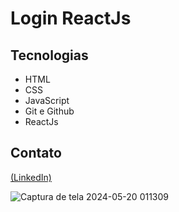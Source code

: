 # Login ReactJs

## Tecnologias

- HTML
- CSS
- JavaScript
- Git e Github
- ReactJs

## Contato
[(LinkedIn)](https://www.linkedin.com/in/grazielly-raissa-pereira-b511342b6?)

![Captura de tela 2024-05-20 011309](https://github.com/GraziellyRaissa1/Lista-de-Tarefas-ReactJs1/assets/147439694/dc261b34-d8cf-42dd-83f4-3e3f8f37e264)
